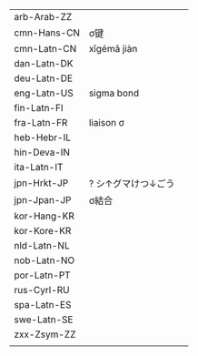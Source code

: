 | | | |
|-|-|-|
| arb-Arab-ZZ |  |  |
| cmn-Hans-CN | σ键 |  |
| cmn-Latn-CN | xīgémǎ jiàn |  |
| dan-Latn-DK |  |  |
| deu-Latn-DE |  |  |
| eng-Latn-US | sigma bond |  |
| fin-Latn-FI |  |  |
| fra-Latn-FR | liaison σ |  |
| heb-Hebr-IL |  |  |
| hin-Deva-IN |  |  |
| ita-Latn-IT |  |  |
| jpn-Hrkt-JP | ? シ↑グマけつ↓ごう |  |
| jpn-Jpan-JP | σ結合 |  |
| kor-Hang-KR |  |  |
| kor-Kore-KR |  |  |
| nld-Latn-NL |  |  |
| nob-Latn-NO |  |  |
| por-Latn-PT |  |  |
| rus-Cyrl-RU |  |  |
| spa-Latn-ES |  |  |
| swe-Latn-SE |  |  |
| zxx-Zsym-ZZ |  |  |
|  |  |  |
